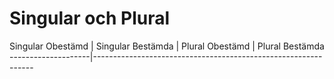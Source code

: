 # Singular och Plural

Singular Obestämd   |  Singular Bestämda    | Plural Obestämd   |   Plural Bestämda
--------------------|---------------------------------------------------------------
